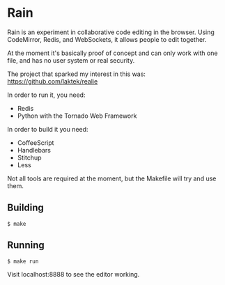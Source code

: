 # Rain

Rain is an experiment in collaborative code editing in the browser. Using CodeMirror, Redis, and WebSockets, it allows people to edit together.

At the moment it's basically proof of concept and can only work with one file, and has no user system or real security.

The project that sparked my interest in this was: https://github.com/laktek/realie

In order to run it, you need:
- Redis
- Python with the Tornado Web Framework

In order to build it you need:
- CoffeeScript
- Handlebars
- Stitchup
- Less

Not all tools are required at the moment, but the Makefile will try and use them.

## Building

`$ make`

## Running

`$ make run`

Visit localhost:8888 to see the editor working.

